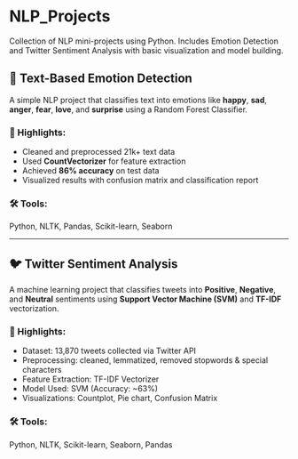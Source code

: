 # NLP_Projects
Collection of NLP mini-projects using Python. Includes Emotion Detection and Twitter Sentiment Analysis with basic visualization and model building.

## 🧠 Text-Based Emotion Detection

A simple NLP project that classifies text into emotions like **happy**, **sad**, **anger**, **fear**, **love**, and **surprise** using a Random Forest Classifier.

### 🔹 Highlights:
- Cleaned and preprocessed 21k+ text data  
- Used **CountVectorizer** for feature extraction  
- Achieved **86% accuracy** on test data  
- Visualized results with confusion matrix and classification report  

### 🛠️ Tools:
Python, NLTK, Pandas, Scikit-learn, Seaborn

----------------------------------

## 🐦 Twitter Sentiment Analysis

A machine learning project that classifies tweets into **Positive**, **Negative**, and **Neutral** sentiments using **Support Vector Machine (SVM)** and **TF-IDF** vectorization.

### 🔹 Highlights:
- Dataset: 13,870 tweets collected via Twitter API
- Preprocessing: cleaned, lemmatized, removed stopwords & special characters
- Feature Extraction: TF-IDF Vectorizer
- Model Used: SVM (Accuracy: ~63%)
- Visualizations: Countplot, Pie chart, Confusion Matrix

### 🛠️ Tools:
Python, NLTK, Scikit-learn, Seaborn, Pandas
